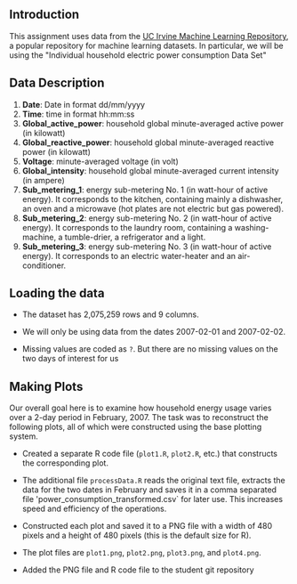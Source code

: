 ## Introduction

This assignment uses data from
the <a href="http://archive.ics.uci.edu/ml/">UC Irvine Machine
Learning Repository</a>, a popular repository for machine learning
datasets. In particular, we will be using the "Individual household
electric power consumption Data Set" 

## Data Description

<ol>
<li><b>Date</b>: Date in format dd/mm/yyyy </li>
<li><b>Time</b>: time in format hh:mm:ss </li>
<li><b>Global_active_power</b>: household global minute-averaged active power (in kilowatt) </li>
<li><b>Global_reactive_power</b>: household global minute-averaged reactive power (in kilowatt) </li>
<li><b>Voltage</b>: minute-averaged voltage (in volt) </li>
<li><b>Global_intensity</b>: household global minute-averaged current intensity (in ampere) </li>
<li><b>Sub_metering_1</b>: energy sub-metering No. 1 (in watt-hour of active energy). It corresponds to the kitchen, containing mainly a dishwasher, an oven and a microwave (hot plates are not electric but gas powered). </li>
<li><b>Sub_metering_2</b>: energy sub-metering No. 2 (in watt-hour of active energy). It corresponds to the laundry room, containing a washing-machine, a tumble-drier, a refrigerator and a light. </li>
<li><b>Sub_metering_3</b>: energy sub-metering No. 3 (in watt-hour of active energy). It corresponds to an electric water-heater and an air-conditioner.</li>
</ol>

## Loading the data

* The dataset has 2,075,259 rows and 9 columns. 

* We will only be using data from the dates 2007-02-01 and
2007-02-02.  

* Missing values are coded as `?`. But there are no missing values on the two days of interest for us

## Making Plots

Our overall goal here is  to examine how household energy usage
varies over a 2-day period in February, 2007. The task was to 
reconstruct the following plots, all of which were constructed
using the base plotting system.

* Created a separate R code file (`plot1.R`, `plot2.R`, etc.) that
constructs the corresponding plot. 

* The additional file `processData.R` reads the original text file, 
extracts the data for the two dates in February and saves it in a 
comma separated file 'power_consumption_transformed.csv` for later use. 
This increases speed and efficiency of the operations.

* Constructed each plot and saved it to a PNG file with a width of 480
pixels and a height of 480 pixels (this is the default size for R).

* The plot files are `plot1.png`, `plot2.png`, `plot3.png`, and `plot4.png`.

* Added the PNG file and R code file to the student git repository

  
